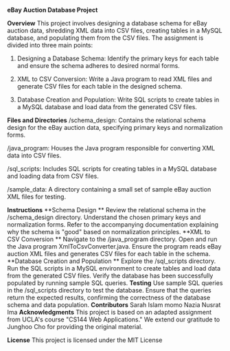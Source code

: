 **eBay Auction Database Project**

**Overview**
This project involves designing a database schema for eBay auction data, shredding XML data into CSV files, creating tables in a MySQL database, and populating them from the CSV files. The assignment is divided into three main points:

1. Designing a Database Schema: Identify the primary keys for each table and ensure the schema adheres to desired normal forms.

2. XML to CSV Conversion: Write a Java program to read XML files and generate CSV files for each table in the designed schema.

3. Database Creation and Population: Write SQL scripts to create tables in a MySQL database and load data from the generated CSV files.

**Files and Directories**
/schema_design: Contains the relational schema design for the eBay auction data, specifying primary keys and normalization forms.

/java_program: Houses the Java program responsible for converting XML data into CSV files.

/sql_scripts: Includes SQL scripts for creating tables in a MySQL database and loading data from CSV files.

/sample_data: A directory containing a small set of sample eBay auction XML files for testing.

**Instructions**
**Schema Design **
Review the relational schema in the /schema_design directory.
Understand the chosen primary keys and normalization forms.
Refer to the accompanying documentation explaining why the schema is "good" based on normalization principles.
**XML to CSV Conversion **
Navigate to the /java_program directory.
Open and run the Java program XmlToCsvConverter.java.
Ensure the program reads eBay auction XML files and generates CSV files for each table in the schema.
**Database Creation and Population **
Explore the /sql_scripts directory.
Run the SQL scripts in a MySQL environment to create tables and load data from the generated CSV files.
Verify the database has been successfully populated by running sample SQL queries.
**Testing**
Use sample SQL queries in the /sql_scripts directory to test the database.
Ensure that the queries return the expected results, confirming the correctness of the database schema and data population.
**Contributors**
Sarah Islam momo
Nazia Nusrat Ima
**Acknowledgments**
This project is based on an adapted assignment from UCLA's course "CS144 Web Applications." We extend our gratitude to Junghoo Cho for providing the original material.

**License**
This project is licensed under the MIT License
